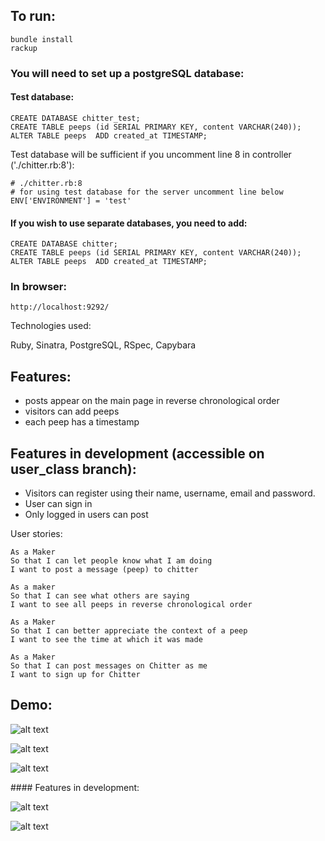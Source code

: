 ## To run:

```
bundle install
rackup
```

### You will need to set up a postgreSQL database:

#### Test database:
```
CREATE DATABASE chitter_test;
CREATE TABLE peeps (id SERIAL PRIMARY KEY, content VARCHAR(240));
ALTER TABLE peeps  ADD created_at TIMESTAMP;
```

Test database will be sufficient if you uncomment line 8 in controller ('./chitter.rb:8'):

```
# ./chitter.rb:8
# for using test database for the server uncomment line below
ENV['ENVIRONMENT'] = 'test'
```

#### If you wish to use separate databases, you need to add:

```
CREATE DATABASE chitter;
CREATE TABLE peeps (id SERIAL PRIMARY KEY, content VARCHAR(240));
ALTER TABLE peeps  ADD created_at TIMESTAMP;
```

### In browser:

```
http://localhost:9292/
```

Technologies used:

Ruby, Sinatra, PostgreSQL, RSpec, Capybara

## Features:

- posts appear on the main page in reverse chronological order
- visitors can add peeps
- each peep has a timestamp

## Features in development (accessible on user_class branch):

- Visitors can register using their name, username, email and password.
- User can sign in
- Only logged in users can post

User stories:

```
As a Maker
So that I can let people know what I am doing
I want to post a message (peep) to chitter

As a maker
So that I can see what others are saying
I want to see all peeps in reverse chronological order

As a Maker
So that I can better appreciate the context of a peep
I want to see the time at which it was made

As a Maker
So that I can post messages on Chitter as me
I want to sign up for Chitter
```

## Demo:

![alt text](https://i.imgur.com/HGrDoNV.png)

![alt text](https://i.imgur.com/PHnNNZL.png)

![alt text](https://i.imgur.com/MxhWO79.png)


#### Features in development:

![alt text](https://i.imgur.com/ZAEKg4P.png)

![alt text](https://i.imgur.com/TbiJam1.png)